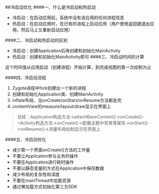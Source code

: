 ##冷启动优化
####一、什么是冷启动和热启动

- 冷启动：在启动应用前，系统中没有该应用的任何进程信息
- 热启动：在启动应用时，在已有的进程上启动应用（用户使用返回键退出应用，然后马上又重新启动应用）

####二、冷启动和热启动的区别

- 冷启动：创建Application后再创建和初始化MainActivity
- 热启动：创建和初始化MainActivity即可
####三、冷启动时间的计算

这个时间值从应用启动（创建进程）开始计算，到完成视图的第一次绘制为止

####四、冷启动流程

1. Zygote进程中fork创建出一个新的进程
2. 创建和初始化Application类、创建MainActivity
3. inflate布局、当onCreate/onStart/onResume方法都走完
4. contentView的measure/layout/draw显示在界面上

>总结：Application构造方法->attachBaseContext()->onCreate()->Activity构造方法->onCreate()->配置主题中背景等属性->onStart()->onResume()->测量布局绘制显示在界面上

####五、冷启动优化

- 减少第一个界面onCreate()方法的工作量
- 不要让Application参与业务的操作
- 不要在Application进行耗时操作
- 不要以静态变量的方式在Application中保存数据
- 减少布局的复杂性和深度
- 不要在mainThread中加载资源
- 通过懒加载方式初始化第三方SDK